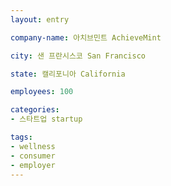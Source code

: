 ```yaml
---
layout: entry

company-name: 아치브민트 AchieveMint

city: 샌 프란시스코 San Francisco

state: 캘리포니아 California

employees: 100

categories:
- 스타트업 startup

tags:
- wellness
- consumer
- employer
---
```

